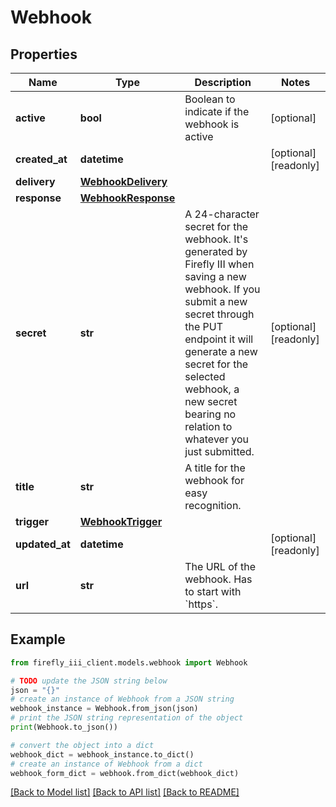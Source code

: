 # Webhook


## Properties

Name | Type | Description | Notes
------------ | ------------- | ------------- | -------------
**active** | **bool** | Boolean to indicate if the webhook is active | [optional] 
**created_at** | **datetime** |  | [optional] [readonly] 
**delivery** | [**WebhookDelivery**](WebhookDelivery.md) |  | 
**response** | [**WebhookResponse**](WebhookResponse.md) |  | 
**secret** | **str** | A 24-character secret for the webhook. It&#39;s generated by Firefly III when saving a new webhook. If you submit a new secret through the PUT endpoint it will generate a new secret for the selected webhook, a new secret bearing no relation to whatever you just submitted. | [optional] [readonly] 
**title** | **str** | A title for the webhook for easy recognition. | 
**trigger** | [**WebhookTrigger**](WebhookTrigger.md) |  | 
**updated_at** | **datetime** |  | [optional] [readonly] 
**url** | **str** | The URL of the webhook. Has to start with &#x60;https&#x60;. | 

## Example

```python
from firefly_iii_client.models.webhook import Webhook

# TODO update the JSON string below
json = "{}"
# create an instance of Webhook from a JSON string
webhook_instance = Webhook.from_json(json)
# print the JSON string representation of the object
print(Webhook.to_json())

# convert the object into a dict
webhook_dict = webhook_instance.to_dict()
# create an instance of Webhook from a dict
webhook_form_dict = webhook.from_dict(webhook_dict)
```
[[Back to Model list]](../README.md#documentation-for-models) [[Back to API list]](../README.md#documentation-for-api-endpoints) [[Back to README]](../README.md)


